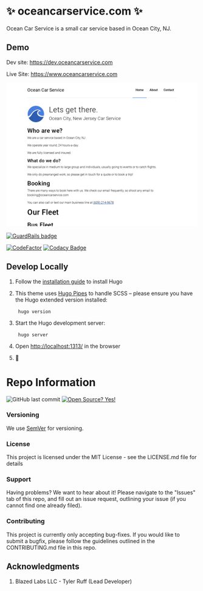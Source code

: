 # ✨ oceancarservice.com ✨

Ocean Car Service is a small car service based in Ocean City, NJ.

## Demo

Dev site: https://dev.oceancarservice.com

Live Site: https://www.oceancarservice.com

![Screenshot](screenshot.jpg?raw=true "Ocean Car Service")

[![GuardRails badge](https://api.guardrails.io/v2/badges/blazed-labs/oceancarservice-com.svg?token=83000e8438553e15d7b0dde86a090ef8c2d597b4cb9d1a9f814274cb6b7deccd&provider=github)](https://dashboard.guardrails.io/gh/blazed-labs/76129) 

[![CodeFactor](https://www.codefactor.io/repository/github/blazed-labs/oceancarservice-com/badge)](https://www.codefactor.io/repository/github/blazed-labs/oceancarservice-com) [![Codacy Badge](https://app.codacy.com/project/badge/Grade/a36739ba45bf4f5097bd74435db0168c)](https://www.codacy.com/gh/blazed-labs/oceancarservice-com/dashboard?utm_source=github.com&amp;utm_medium=referral&amp;utm_content=blazed-labs/oceancarservice-com&amp;utm_campaign=Badge_Grade)

## Develop Locally

1. Follow the [installation guide](https://gohugo.io/getting-started/installing/) to install Hugo

1. This theme uses [Hugo Pipes](https://gohugo.io/hugo-pipes/) to handle SCSS – please ensure you have the Hugo extended version installed:

        hugo version



1. Start the Hugo development server:

        hugo server

1. Open [http://localhost:1313/](http://localhost:1313/) in the browser

1. 🎉

# Repo Information

![GitHub last commit](https://img.shields.io/github/last-commit/blazed-labs/oceancarservice-com) [![Open Source? Yes!](https://badgen.net/badge/Open%20Source%20%3F/Yes%21/blue?icon=github)](https://dev.blazed.work/)

### Versioning
We use [SemVer](https://semver.org/) for versioning.

### License
This project is licensed under the MIT License - see the LICENSE.md file for details

### Support
Having problems? We want to hear about it! Please navigate to the "Issues" tab of this repo, and fill out an issue request, outlining your issue (if you cannot find one already filed).

### Contributing
This project is currently only accepting bug-fixes.
If you would like to submit a bugfix, please follow the guidelines outlined in the CONTRIBUTING.md file in this repo.

## Acknowledgments

1. Blazed Labs LLC - Tyler Ruff (Lead Developer)